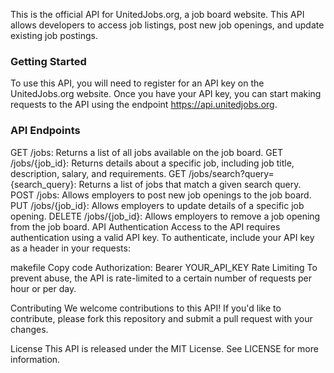 This is the official API for UnitedJobs.org, a job board website. This API allows developers to access job listings, post new job openings, and update existing job postings.

### Getting Started
To use this API, you will need to register for an API key on the UnitedJobs.org website. Once you have your API key, you can start making requests to the API using the endpoint https://api.unitedjobs.org.

### API Endpoints
GET /jobs: Returns a list of all jobs available on the job board.
GET /jobs/{job_id}: Returns details about a specific job, including job title, description, salary, and requirements.
GET /jobs/search?query={search_query}: Returns a list of jobs that match a given search query.
POST /jobs: Allows employers to post new job openings to the job board.
PUT /jobs/{job_id}: Allows employers to update details of a specific job opening.
DELETE /jobs/{job_id}: Allows employers to remove a job opening from the job board.
API Authentication
Access to the API requires authentication using a valid API key. To authenticate, include your API key as a header in your requests:

makefile
Copy code
Authorization: Bearer YOUR_API_KEY
Rate Limiting
To prevent abuse, the API is rate-limited to a certain number of requests per hour or per day.

Contributing
We welcome contributions to this API! If you'd like to contribute, please fork this repository and submit a pull request with your changes.

License
This API is released under the MIT License. See LICENSE for more information.
